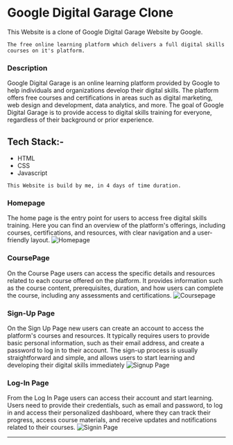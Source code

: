 # Google Digital Garage Clone
This Website is a clone of Google Digital Garage Website by Google.  
```
The free online learning platform which delivers a full digital skills courses on it's platform.
```

### Description
Google Digital Garage is an online learning platform provided by Google to help individuals and organizations develop their digital skills.
The platform offers free courses and certifications in areas such as digital marketing, web design and development, data analytics, and more. 
The goal of Google Digital Garage is to provide access to digital skills training for everyone, regardless of their background or prior experience.

## Tech Stack:-
* HTML
* CSS
* Javascript

```
This Website is build by me, in 4 days of time duration.
```

### Homepage
The home page is the entry point for users to access free digital skills training. Here you can find an overview of the platform's offerings, including courses, certifications, and resources, with clear navigation and a user-friendly layout.
![Homepage](https://user-images.githubusercontent.com/107475338/217626299-fa2c2ee3-5617-4455-9378-0a4b4f524d08.png)



### CoursePage
On the Course Page users can access the specific details and resources related to each course offered on the platform. It provides information such as the course content, prerequisites, duration, and how users can complete the course, including any assessments and certifications.
![Coursepage](https://user-images.githubusercontent.com/107475338/217626329-49a1885c-17c6-4cbf-b4b7-484a7678044e.png)



### Sign-Up Page
On the Sign Up Page new users can create an account to access the platform's courses and resources. It typically requires users to provide basic personal information, such as their email address, and create a password to log in to their account. The sign-up process is usually straightforward and simple, and allows users to start learning and developing their digital skills immediately
![Signup Page](https://user-images.githubusercontent.com/107475338/217626361-63eaa89c-93a7-4371-bae9-e3f6c8454671.png)



### Log-In Page
From the Log In Page users can access their account and start learning. Users need to provide their credentials, such as email and password, to log in and access their personalized dashboard, where they can track their progress, access course materials, and receive updates and notifications related to their courses.
![Signin Page](https://user-images.githubusercontent.com/107475338/217626636-26832168-92b0-4fbc-94fb-5f9106a3e395.png)


***
